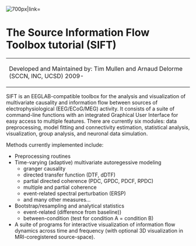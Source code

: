 
![700px\|link=](https://github.com/sccn/SIFT/assets/1872705/1abc1d2d-36bb-4cfb-9328-b57a96044f55)

# The Source Information Flow Toolbox tutorial (SIFT)

<table>
<tbody>
<tr class="odd">
<td><p>Developed and Maintained by: Tim Mullen and Arnaud Delorme (SCCN, INC, UCSD) 2009-
</tr>
</tbody>
</table>

SIFT is an EEGLAB-compatible toolbox for the analysis and visualization of
multivariate causality and information flow between sources of
electrophysiological (EEG/ECoG/MEG) activity. It consists of a suite of
command-line functions with an integrated Graphical User Interface for
easy access to multiple features. There are currently six modules: data
preprocessing, model fitting and connectivity estimation, statistical
analysis, visualization, group analysis, and neuronal data simulation.

Methods currently implemented include:

-   Preprocessing routines
-   Time-varying (adaptive) multivariate autoregessive modeling
    -   granger causality
    -   directed transfer function (DTF, dDTF)
    -   partial directed coherence (PDC, GPDC, PDCF, RPDC)
    -   multiple and partial coherence
    -   event-related spectral perturbation (ERSP)
    -   and many other measures...
-   Bootstrap/resampling and analytical statistics
    -   event-related (difference from baseline))
    -   between-condition (test for condition A = condition B)
-   A suite of programs for interactive visualization of information
    flow dynamics across time and frequency (with optional 3D
    visualization in MRI-coregistered source-space).
